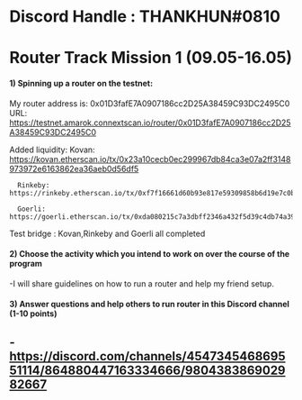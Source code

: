 # Discord Handle : THANKHUN#0810

# Router Track Mission 1 (09.05-16.05)

#### 1) Spinning up a router on the testnet:
My router address is: 0x01D3fafE7A0907186cc2D25A38459C93DC2495C0
URL: https://testnet.amarok.connextscan.io/router/0x01D3fafE7A0907186cc2D25A38459C93DC2495C0

Added liquidity:
      Kovan: https://kovan.etherscan.io/tx/0x23a10cecb0ec299967db84ca3e07a2ff3148973972e6163862ea36aeb0d56df5
      
      Rinkeby: https://rinkeby.etherscan.io/tx/0xf7f16661d60b93e817e59309858b6d19e7c0b6bf6633952819e87b0d8c1719c2
      
      Goerli: https://goerli.etherscan.io/tx/0xda080215c7a3dbff2346a432f5d39c4db74a39975a6621c9c43ee80c12d4cbe6

Test bridge  :
Kovan,Rinkeby and Goerli all completed

#### 2) Choose the activity which you intend to work on over the course of the program
-I will share guidelines on how to run a router and help my friend setup.

#### 3) Answer questions and help others to run router in this Discord channel (1-10 points)
-https://discord.com/channels/454734546869551114/864880447163334666/980438386902982667
-